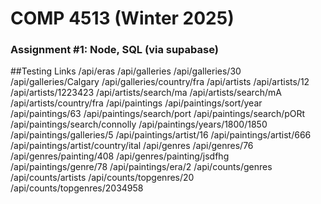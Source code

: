 # COMP 4513 (Winter 2025)
### Assignment #1: Node, SQL (via supabase)

##Testing Links
/api/eras
/api/galleries
/api/galleries/30
/api/galleries/Calgary
/api/galleries/country/fra
/api/artists
/api/artists/12
/api/artists/1223423
/api/artists/search/ma
/api/artists/search/mA
/api/artists/country/fra
/api/paintings
/api/paintings/sort/year
/api/paintings/63
/api/paintings/search/port
/api/paintings/search/pORt
/api/paintings/search/connolly
/api/paintings/years/1800/1850
/api/paintings/galleries/5
/api/paintings/artist/16
/api/paintings/artist/666
/api/paintings/artist/country/ital
/api/genres
/api/genres/76
/api/genres/painting/408
/api/genres/painting/jsdfhg
/api/paintings/genre/78
/api/paintings/era/2
/api/counts/genres
/api/counts/artists
/api/counts/topgenres/20
/api/counts/topgenres/2034958
  
